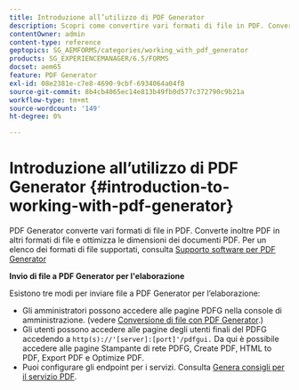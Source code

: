 ```yaml
---
title: Introduzione all’utilizzo di PDF Generator
description: Scopri come convertire vari formati di file in PDF. Converte inoltre PDF in altri formati di file e ottimizza le dimensioni dei documenti PDF.
contentOwner: admin
content-type: reference
geptopics: SG_AEMFORMS/categories/working_with_pdf_generator
products: SG_EXPERIENCEMANAGER/6.5/FORMS
docset: aem65
feature: PDF Generator
exl-id: 08e2381e-c7e8-4690-9cbf-6934064a04f8
source-git-commit: 8b4cb4065ec14e813b49fb0d577c372790c9b21a
workflow-type: tm+mt
source-wordcount: '149'
ht-degree: 0%

---
```


# Introduzione all’utilizzo di PDF Generator {#introduction-to-working-with-pdf-generator}

PDF Generator converte vari formati di file in PDF. Converte inoltre PDF in altri formati di file e ottimizza le dimensioni dei documenti PDF. Per un elenco dei formati di file supportati, consulta [Supporto software per PDF Generator](/help/forms/using/aem-forms-jee-supported-platforms.md)

**Invio di file a PDF Generator per l&#39;elaborazione**

Esistono tre modi per inviare file a PDF Generator per l’elaborazione:

* Gli amministratori possono accedere alle pagine PDFG nella console di amministrazione. (vedere [Conversione di file con PDF Generator](/help/forms/using/admin-help/converting-files-using-pdf-generator.md).)
* Gli utenti possono accedere alle pagine degli utenti finali del PDFG accedendo a `http(s)://'[server]:[port]'/pdfgui.` Da qui è possibile accedere alle pagine Stampante di rete PDFG, Create PDF, HTML to PDF, Export PDF e Optimize PDF.
* Puoi configurare gli endpoint per i servizi. Consulta <!--Fix broken link to Managing Endpoints --> [Genera consigli per il servizio PDF](configuring-watched-folder-endpoints.md#generate-pdf-service-recommendations).
